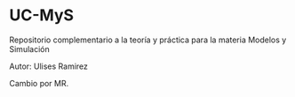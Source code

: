 # UC-MyS
Repositorio complementario a la teoría y práctica para la materia Modelos y Simulación

Autor: Ulises Ramirez

Cambio por MR.
